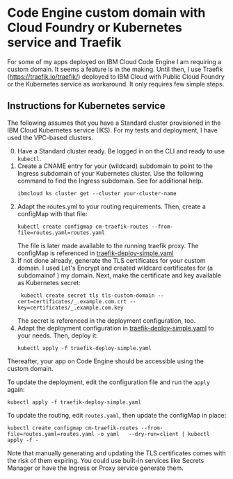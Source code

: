 # Code Engine custom domain with Cloud Foundry or Kubernetes service and Traefik
For some of my apps deployed on IBM Cloud Code Engine I am requiring a custom domain. It seems a feature is in the making. Until then, I use Traefik (https://traefik.io/traefik/) deployed to IBM Cloud with Public Cloud Foundry or the Kubernetes service as workaround. It only requires few simple steps.

## Instructions for Kubernetes service

The following assumes that you have a Standard cluster provisioned in the IBM Cloud Kubernetes service (IKS). For my tests and deployment, I have used the VPC-based clusters.

0. Have a Standard cluster ready. Be logged in on the CLI and ready to use `kubectl`.
1. Create a CNAME entry for your (wildcard) subdomain to point to the Ingress subdomain of your Kubernetes cluster. Use the following command to find the Ingress subdomain. See [](https://cloud.ibm.com/docs/containers?topic=containers-ingress-types#alb-com-setup-domain) for additional help.
   ```
   ibmcloud ks cluster get --cluster your-cluster-name
   ```
2. Adapt the routes.yml to your routing requirements. Then, create a configMap with that file:
   ```
   kubectl create configmap cm-traefik-routes --from-file=routes.yaml=routes.yaml
   ```
   The file is later made available to the running traefik proxy. The configMap is referenced in [traefik-deploy-simple.yaml](traefik-deploy-simple.yaml)
3. If not done already, generate the TLS certificates for your custom domain. I used Let's Encrypt and created wildcard certificates for (a subdomainof ) my domain. Next, make the certificate and key available as Kubernetes secret:
   ```
    kubectl create secret tls tls-custom-domain --cert=certificates/_.example.com.crt --key=certificates/_.example.com.key
   ```
   The secret is referenced in the deployment configuration, too.
4. Adapt the deployment configuration in [traefik-deploy-simple.yaml](traefik-deploy-simple.yaml) to your needs. Then, deploy it:
   ```
   kubectl apply -f traefik-deploy-simple.yaml
   ```   

Thereafter, your app on Code Engine should be accessible using the custom domain.

To update the deployment, edit the configuration file and run the `apply` again:
```
kubectl apply -f traefik-deploy-simple.yaml
```   

To update the routing, edit `routes.yaml`, then update the configMap in place:
```
kubectl create configmap cm-traefik-routes --from-file=routes.yaml=routes.yaml -o yaml   --dry-run=client | kubectl apply -f -
```   

Note that manually generating and updating the TLS certificates comes with the risk of them expiring. You could use built-in services like Secrets Manager or have the Ingress or Proxy service generate them.